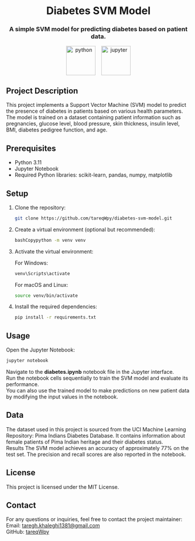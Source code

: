 <link rel="stylesheet" href="https://cdn.jsdelivr.net/gh/devicons/devicon@latest/devicon.min.css">
<h1 align="center">Diabetes SVM Model</h1>
<h3 align="center">A simple SVM model for predicting diabetes based on patient data.</h3>

<p align="center" style="display:flex; gap:16px; justify-content:center; align-items:center">
<a href="https://www.python.org/" target="_blank"><img src="https://cdn.jsdelivr.net/gh/devicons/devicon@latest/icons/python/python-original-wordmark.svg" alt="python" width="80px" height="80px"/></a>
<a href="https://jupyter.org/" target="_blank">
<img src="https://cdn.jsdelivr.net/gh/devicons/devicon@latest/icons/jupyter/jupyter-original-wordmark.svg" alt="jupyter" width="80px" height="80px"/></a>
</p>

## Project Description

This project implements a Support Vector Machine (SVM) model to predict the presence of diabetes in patients based on various health parameters. The model is trained on a dataset containing patient information such as pregnancies, glucose level, blood pressure, skin thickness, insulin level, BMI, diabetes pedigree function, and age.

## Prerequisites

-   Python 3.11
-   Jupyter Notebook
-   Required Python libraries: scikit-learn, pandas, numpy, matplotlib

## Setup

1.  Clone the repository:

    ```bash
    git clone https://github.com/tareqWpy/diabetes-svm-model.git
    ```

2.  Create a virtual environment (optional but recommended):

    ```bash
    bashCopypython -m venv venv
    ```

3.  Activate the virtual environment:

    For Windows:

    ```bash
    venv\Scripts\activate
    ```

    For macOS and Linux:

    ```bash
    source venv/bin/activate
    ```

4.  Install the required dependencies:

    ```bash
    pip install -r requirements.txt
    ```

## Usage

Open the Jupyter Notebook:

```bash
jupyter notebook
```

Navigate to the **diabetes.ipynb** notebook file in the Jupyter interface.<br>
Run the notebook cells sequentially to train the SVM model and evaluate its performance.<br>
You can also use the trained model to make predictions on new patient data by modifying the input values in the notebook.<br>

## Data

The dataset used in this project is sourced from the UCI Machine Learning Repository: Pima Indians Diabetes Database. It contains information about female patients of Pima Indian heritage and their diabetes status.<br>
Results
The SVM model achieves an accuracy of approximately 77% on the test set. The precision and recall scores are also reported in the notebook.<br>

## License

This project is licensed under the MIT License.

## Contact

For any questions or inquiries, feel free to contact the project maintainer:<br>
Email: taregh.khaleghi1381@gmail.com<br>
GitHub: [tareqWpy](https://github.com/tareqWpy)<br>
